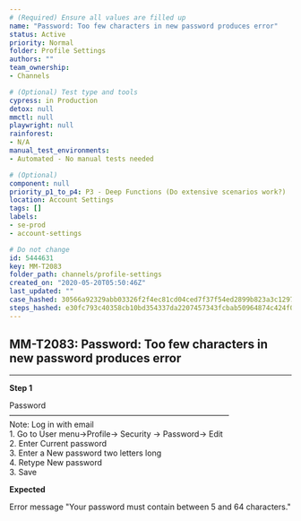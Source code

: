 ```yaml
---
# (Required) Ensure all values are filled up
name: "Password: Too few characters in new password produces error"
status: Active
priority: Normal
folder: Profile Settings
authors: ""
team_ownership: 
- Channels

# (Optional) Test type and tools
cypress: in Production
detox: null
mmctl: null
playwright: null
rainforest: 
- N/A
manual_test_environments: 
- Automated - No manual tests needed

# (Optional)
component: null
priority_p1_to_p4: P3 - Deep Functions (Do extensive scenarios work?)
location: Account Settings
tags: []
labels: 
- se-prod
- account-settings

# Do not change
id: 5444631
key: MM-T2083
folder_path: channels/profile-settings
created_on: "2020-05-20T05:50:46Z"
last_updated: ""
case_hashed: 30566a92329abb03326f2f4ec81cd04ced7f37f54ed2899b823a3c129705f7095b4d1d8232fe3f947e6b39bb540d3dac
steps_hashed: e30fc793c40358cb10bd354337da2207457343fcbab50964874c424f0a871dcf56fd8002a73ecaa1396f24edddd9917f
---
```


## MM-T2083: Password: Too few characters in new password produces error

---

**Step 1**

Password\
————————————————————————————\
Note: Log in with email\
1\. Go to User menu->Profile-> Security -> Password-> Edit\
2\. Enter Current password\
3\. Enter a New password two letters long\
4\. Retype New password\
3\. Save

**Expected**

Error message "Your password must contain between 5 and 64 characters."
